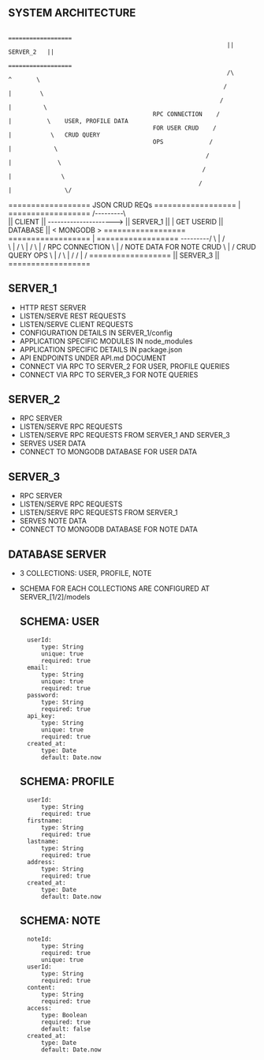 SYSTEM ARCHITECTURE
-------------------

                                        
                                                                  ==================
                                                                  ||   SERVER_2   ||
                                                                  ==================
                                                                  /\       ^       \
                                                                 /         |        \
                                                                /          |         \
                                             RPC CONNECTION    /           |          \    USER, PROFILE DATA
                                             FOR USER CRUD    /            |           \   CRUD QUERY   
                                             OPS             /             |            \
                                                            /              |             \
                                                           /               |              \
                                                          /                |               \/
==================      JSON CRUD REQs      ==================             |               ==================     /---------\      
||    CLIENT    ||  --------------------->  ||   SERVER_1   ||             | GET USERID    ||   DATABASE   ||    <  MONGODB  >
==================                          ==================             |               ==================     \---------/
                                                          \                |               /\
                                                           \               |              /
                                                            \              |             /
                                                             \             |            /
                                            RPC CONNECTION    \            |           /   NOTE DATA
                                            FOR NOTE CRUD      \           |          /    CRUD QUERY
                                            OPS                 \          |         /
                                                                 \         |        /
                                                                  \/       |       /
                                                                  ==================
                                                                  ||   SERVER_3   ||
                                                                  ==================



SERVER_1
--------
- HTTP REST SERVER
- LISTEN/SERVE REST REQUESTS
- LISTEN/SERVE CLIENT REQUESTS
- CONFIGURATION DETAILS IN SERVER_1/config
- APPLICATION SPECIFIC MODULES IN node_modules
- APPLICATION SPECIFIC DETAILS IN package.json
- API ENDPOINTS UNDER API.md DOCUMENT
- CONNECT VIA RPC TO SERVER_2 FOR USER, PROFILE QUERIES
- CONNECT VIA RPC TO SERVER_3 FOR NOTE QUERIES


SERVER_2
--------
- RPC SERVER
- LISTEN/SERVE RPC REQUESTS
- LISTEN/SERVE RPC REQUESTS FROM SERVER_1 AND SERVER_3
- SERVES USER DATA
- CONNECT TO MONGODB DATABASE FOR USER DATA


SERVER_3
--------
- RPC SERVER
- LISTEN/SERVE RPC REQUESTS
- LISTEN/SERVE RPC REQUESTS FROM SERVER_1
- SERVES NOTE DATA
- CONNECT TO MONGODB DATABASE FOR NOTE DATA


DATABASE SERVER
---------------
- 3 COLLECTIONS: USER, PROFILE, NOTE
- SCHEMA FOR EACH COLLECTIONS ARE CONFIGURED AT SERVER_[1/2]/models

    SCHEMA: USER
    ------------
        userId:
            type: String
            unique: true
            required: true
        email:
            type: String
            unique: true
            required: true
        password:
            type: String
            required: true
        api_key:
            type: String
            unique: true
            required: true
        created_at:
            type: Date
            default: Date.now

    SCHEMA: PROFILE
    ---------------
        userId:
            type: String
            required: true
        firstname:
            type: String
            required: true
        lastname:
            type: String
            required: true
        address:
            type: String
            required: true
        created_at:
            type: Date
            default: Date.now

    SCHEMA: NOTE
    ------------
        noteId:
            type: String
            required: true
            unique: true
        userId:
            type: String
            required: true
        content:
            type: String
            required: true
        access:
            type: Boolean
            required: true
            default: false
        created_at:
            type: Date
            default: Date.now